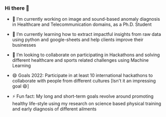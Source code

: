### Hi there 👋

- 🔭 I’m currently working on image and sound-based anomaly diagnosis in Healthcare and Telecommunication domains, as a Ph.D. Student
- 🌱 I’m currently learning how to extract impactful insights from raw data using python and google-sheets and help clients improve their businesses
- 👯 I’m looking to collaborate on participating in Hackathons and solving different healthcare and sports related challenges using Machine Learning
- 😄 Goals 2022: Participate in at least 10 international hackathons to collaborate with people from different cultures [Isn't it an impressing goal 😄]

- ⚡ Fun fact: My long and short-term goals revolve around promoting healthy life-style using my research on science based physical training and early diagnosis of different ailments 

